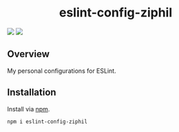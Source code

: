 <div align="center">
<h1>eslint-config-ziphil</h1>
</div>

![](https://img.shields.io/github/package-json/v/Ziphil/EslintConfig)
![](https://img.shields.io/github/commit-activity/y/Ziphil/EslintConfig?label=commits)


## Overview
My personal configurations for ESLint.

## Installation
Install via [npm](https://www.npmjs.com/package/eslint-config-ziphil).
```
npm i eslint-config-ziphil
```